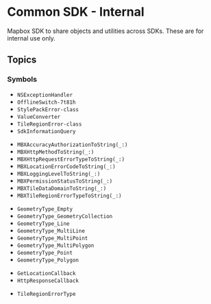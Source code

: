 # Common SDK - Internal

Mapbox SDK to share objects and utilities across SDKs. These are for internal use only.

## Topics

### Symbols

- ``NSExceptionHandler``
- ``OfflineSwitch-7t81h``
- ``StylePackError-class``
- ``ValueConverter``
- ``TileRegionError-class``
- ``SdkInformationQuery``

<!-- functions -->
- ``MBXAccuracyAuthorizationToString(_:)``
- ``MBXHttpMethodToString(_:)``
- ``MBXHttpRequestErrorTypeToString(_:)``
- ``MBXLocationErrorCodeToString(_:)``
- ``MBXLoggingLevelToString(_:)``
- ``MBXPermissionStatusToString(_:)``
- ``MBXTileDataDomainToString(_:)``
- ``MBXTileRegionErrorTypeToString(_:)``

<!-- global variables -->
- ``GeometryType_Empty``
- ``GeometryType_GeometryCollection``
- ``GeometryType_Line``
- ``GeometryType_MultiLine``
- ``GeometryType_MultiPoint``
- ``GeometryType_MultiPolygon``
- ``GeometryType_Point``
- ``GeometryType_Polygon``

<!-- type aliases -->
- ``GetLocationCallback``
- ``HttpResponseCallback``

<!-- enums -->
- ``TileRegionErrorType``

